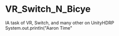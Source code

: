# VR_Switch_N_Bicye
IA task of VR, Switch, and many other on UnityHDRP
System.out.println("Aaron Time"
